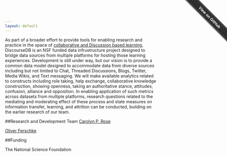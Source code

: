 ```yaml
---
layout: default
---
```


As part of a broader effort to provide tools for enabling research and practice in the space of <a href="http://dance.cs.cmu.edu">collaborative and Discussion based learning</a>, DiscourseDB is an NSF funded data infrustructure project designed to bridge data sources from multiple platforms for hosting those learning experiences. Development is still under way, but our vision is to provide a common data model designed to accommodate data from diverse sources including but not limited to Chat, Threaded Discussions, Blogs, Twitter, Media Wikis, and Text messaging. We will make available analytics related to constructs including role taking, help exchange, collaborative knowledge construction, showing openness, taking an authoritative stance, attitudes, confusion, alliance and opposition. In enabling application of such metrics across datasets from multiple platforms, research questions related to the mediating and moderating effect of these process and state measures on information transfer, learning, and attrition can be conducted, building on the earlier research of our team.

##Research and Development Team
[Carolyn P. Rose](https://www.cs.cmu.edu/~cprose/)

[Oliver Ferschke](http://www.ferschke.com)

##Funding

The National Science Foundation

<div class="github-fork-ribbon-wrapper right fixed" style="width: 150px;height: 150px;position: fixed;overflow: hidden;top: 0;z-index: 9999;pointer-events: none;right: 0;"><div class="github-fork-ribbon" style="position: absolute;padding: 2px 0;background-color: #333;background-image: linear-gradient(to bottom, rgba(0, 0, 0, 0), rgba(0, 0, 0, 0.15));-webkit-box-shadow: 0 2px 3px 0 rgba(0, 0, 0, 0.5);-moz-box-shadow: 0 2px 3px 0 rgba(0, 0, 0, 0.5);box-shadow: 0 2px 3px 0 rgba(0, 0, 0, 0.5);z-index: 9999;pointer-events: auto;top: 42px;right: -43px;-webkit-transform: rotate(45deg);-moz-transform: rotate(45deg);-ms-transform: rotate(45deg);-o-transform: rotate(45deg);transform: rotate(45deg);"><a href="https://github.com/discoursedb" style="font: 700 13px &quot;Helvetica Neue&quot;, Helvetica, Arial, sans-serif;color: #fff;text-decoration: none;text-shadow: 0 -1px rgba(0, 0, 0, 0.5);text-align: center;width: 200px;line-height: 20px;display: inline-block;padding: 2px 0;border-width: 1px 0;border-style: dotted;border-color: rgba(255, 255, 255, 0.7);">View on GitHub</a></div></div>
